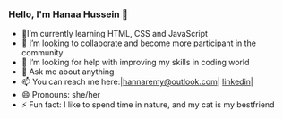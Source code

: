 ### Hello, I'm Hanaa Hussein 👋
 
- 🌱I’m currently learning HTML, CSS and JavaScript  
- 👯 I’m looking to collaborate and become more participant in the community
- 🤔 I’m looking for help with improving my skills in coding world
- 💬 Ask me about anything
- 📫 You can reach me here:|hannaremy@outlook.com| [linkedin](https://www.linkedin.com/in/hanna-hussein-135580238/)|
- 😄 Pronouns: she/her
- ⚡ Fun fact: I like to spend time in nature, and my cat is my bestfriend

